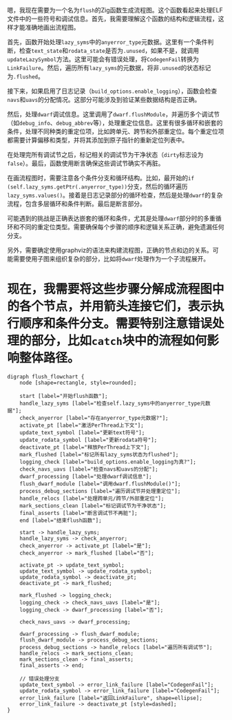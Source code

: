 嗯，我现在需要为一个名为`flush`的Zig函数生成流程图。这个函数看起来处理ELF文件中的一些符号和调试信息。首先，我需要理解这个函数的结构和逻辑流程，这样才能准确地画出流程图。

首先，函数开始处理`lazy_syms`中的`anyerror_type`元数据。这里有一个条件判断，检查`text_state`和`rodata_state`是否为`.unused`，如果不是，就调用`updateLazySymbol`方法。这里可能会有错误处理，将`CodegenFail`转换为`LinkFailure`。然后，遍历所有`lazy_syms`的元数据，将非`.unused`的状态标记为`.flushed`。

接下来，如果启用了日志记录（`build_options.enable_logging`），函数会检查`navs`和`uavs`的分配情况。这部分可能涉及到验证某些数据结构是否正确。

然后，处理`dwarf`调试信息。这里调用了`dwarf.flushModule`，并遍历多个调试节（如`debug_info`、`debug_abbrev`等），处理重定位信息。这里有很多循环和嵌套的条件，处理不同种类的重定位项，比如跨单元、跨节和外部重定位。每个重定位项都需要计算偏移和类型，并将其添加到原子指针的重新定位列表中。

在处理完所有调试节之后，标记相关的调试节为干净状态（`dirty`标志设为`false`）。最后，函数使用断言确保这些调试节确实不再脏。

在画流程图时，需要注意各个条件分支和循环结构。比如，最开始的`if (self.lazy_syms.getPtr(.anyerror_type))`分支，然后的循环遍历`lazy_syms.values()`。接着是日志记录部分的循环检查，然后是处理`dwarf`的复杂流程，包含多层循环和条件判断。最后是断言部分。

可能遇到的挑战是正确表达嵌套的循环和条件，尤其是处理`dwarf`部分时的多重循环和不同的重定位类型。需要确保每个步骤的顺序和逻辑关系正确，避免遗漏任何分支。

另外，需要确定使用graphviz的语法来构建流程图，正确的节点和边的关系。可能需要使用子图来组织复杂的部分，比如将`dwarf`处理作为一个子流程展开。

现在，我需要将这些步骤分解成流程图中的各个节点，并用箭头连接它们，表示执行顺序和条件分支。需要特别注意错误处理的部分，比如`catch`块中的流程如何影响整体路径。
================================================
```graphviz
digraph flush_flowchart {
    node [shape=rectangle, style=rounded];

    start [label="开始flush函数"];
    handle_lazy_syms [label="检查self.lazy_syms中的anyerror_type元数据"];
    check_anyerror [label="存在anyerror_type元数据?"];
    activate_pt [label="激活PerThread上下文"];
    update_text_symbol [label="更新text符号"];
    update_rodata_symbol [label="更新rodata符号"];
    deactivate_pt [label="释放PerThread上下文"];
    mark_flushed [label="标记所有lazy_syms状态为flushed"];
    logging_check [label="build_options.enable_logging为真?"];
    check_navs_uavs [label="检查navs和uavs的分配"];
    dwarf_processing [label="处理dwarf调试信息"];
    flush_dwarf_module [label="调用dwarf.flushModule()"];
    process_debug_sections [label="遍历调试节并处理重定位"];
    handle_relocs [label="处理跨单元/跨节/外部重定位"];
    mark_sections_clean [label="标记调试节为干净状态"];
    final_asserts [label="断言调试节不再脏"];
    end [label="结束flush函数"];

    start -> handle_lazy_syms;
    handle_lazy_syms -> check_anyerror;
    check_anyerror -> activate_pt [label="是"];
    check_anyerror -> mark_flushed [label="否"];

    activate_pt -> update_text_symbol;
    update_text_symbol -> update_rodata_symbol;
    update_rodata_symbol -> deactivate_pt;
    deactivate_pt -> mark_flushed;

    mark_flushed -> logging_check;
    logging_check -> check_navs_uavs [label="是"];
    logging_check -> dwarf_processing [label="否"];

    check_navs_uavs -> dwarf_processing;

    dwarf_processing -> flush_dwarf_module;
    flush_dwarf_module -> process_debug_sections;
    process_debug_sections -> handle_relocs [label="遍历所有调试节"];
    handle_relocs -> mark_sections_clean;
    mark_sections_clean -> final_asserts;
    final_asserts -> end;

    // 错误处理分支
    update_text_symbol -> error_link_failure [label="CodegenFail"];
    update_rodata_symbol -> error_link_failure [label="CodegenFail"];
    error_link_failure [label="返回LinkFailure", shape=ellipse];
    error_link_failure -> deactivate_pt [style=dashed];
}
```